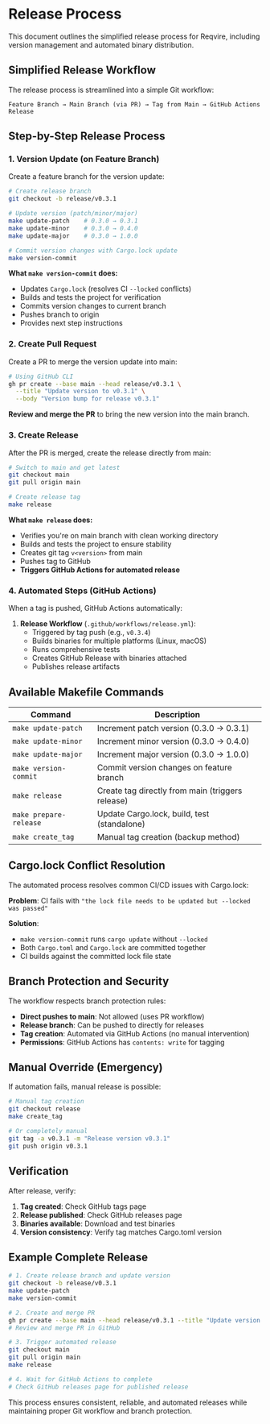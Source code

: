 # Release Process

This document outlines the simplified release process for Reqvire, including version management and automated binary distribution.

## Simplified Release Workflow

The release process is streamlined into a simple Git workflow:

```
Feature Branch → Main Branch (via PR) → Tag from Main → GitHub Actions Release
```

## Step-by-Step Release Process

### 1. Version Update (on Feature Branch)

Create a feature branch for the version update:

```bash
# Create release branch
git checkout -b release/v0.3.1

# Update version (patch/minor/major)
make update-patch    # 0.3.0 → 0.3.1
make update-minor    # 0.3.0 → 0.4.0  
make update-major    # 0.3.0 → 1.0.0

# Commit version changes with Cargo.lock update
make version-commit
```

**What `make version-commit` does:**
- Updates `Cargo.lock` (resolves CI `--locked` conflicts)
- Builds and tests the project for verification
- Commits version changes to current branch
- Pushes branch to origin
- Provides next step instructions

### 2. Create Pull Request

Create a PR to merge the version update into main:

```bash
# Using GitHub CLI
gh pr create --base main --head release/v0.3.1 \
  --title "Update version to v0.3.1" \
  --body "Version bump for release v0.3.1"
```

**Review and merge the PR** to bring the new version into the main branch.

### 3. Create Release

After the PR is merged, create the release directly from main:

```bash
# Switch to main and get latest
git checkout main
git pull origin main

# Create release tag
make release
```

**What `make release` does:**
- Verifies you're on main branch with clean working directory
- Builds and tests the project to ensure stability
- Creates git tag `v<version>` from main
- Pushes tag to GitHub
- **Triggers GitHub Actions for automated release**

### 4. Automated Steps (GitHub Actions)

When a tag is pushed, GitHub Actions automatically:

1. **Release Workflow** (`.github/workflows/release.yml`):
   - Triggered by tag push (e.g., `v0.3.4`)
   - Builds binaries for multiple platforms (Linux, macOS)
   - Runs comprehensive tests
   - Creates GitHub Release with binaries attached
   - Publishes release artifacts

## Available Makefile Commands

| Command | Description |
|---------|-------------|
| `make update-patch` | Increment patch version (0.3.0 → 0.3.1) |
| `make update-minor` | Increment minor version (0.3.0 → 0.4.0) |
| `make update-major` | Increment major version (0.3.0 → 1.0.0) |
| `make version-commit` | Commit version changes on feature branch |
| `make release` | Create tag directly from main (triggers release) |
| `make prepare-release` | Update Cargo.lock, build, test (standalone) |
| `make create_tag` | Manual tag creation (backup method) |

## Cargo.lock Conflict Resolution

The automated process resolves common CI/CD issues with Cargo.lock:

**Problem**: CI fails with `"the lock file needs to be updated but --locked was passed"`

**Solution**: 
- `make version-commit` runs `cargo update` without `--locked`
- Both `Cargo.toml` and `Cargo.lock` are committed together
- CI builds against the committed lock file state

## Branch Protection and Security

The workflow respects branch protection rules:

- **Direct pushes to main**: Not allowed (uses PR workflow)
- **Release branch**: Can be pushed to directly for releases
- **Tag creation**: Automated via GitHub Actions (no manual intervention)
- **Permissions**: GitHub Actions has `contents: write` for tagging

## Manual Override (Emergency)

If automation fails, manual release is possible:

```bash
# Manual tag creation
git checkout release
make create_tag

# Or completely manual
git tag -a v0.3.1 -m "Release version v0.3.1"
git push origin v0.3.1
```

## Verification

After release, verify:

1. **Tag created**: Check GitHub tags page
2. **Release published**: Check GitHub releases page  
3. **Binaries available**: Download and test binaries
4. **Version consistency**: Verify tag matches Cargo.toml version

## Example Complete Release

```bash
# 1. Create release branch and update version
git checkout -b release/v0.3.1
make update-patch
make version-commit

# 2. Create and merge PR
gh pr create --base main --head release/v0.3.1 --title "Update version to v0.3.1"
# Review and merge PR in GitHub

# 3. Trigger automated release  
git checkout main
git pull origin main
make release

# 4. Wait for GitHub Actions to complete
# Check GitHub releases page for published release
```

This process ensures consistent, reliable, and automated releases while maintaining proper Git workflow and branch protection.